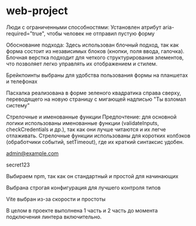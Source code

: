 # web-project
Люди с ограниченными способностями: Установлен атрибут aria-required="true", чтобы человек не отправил пустую форму

Обоснование подхода: Здесь использован блочный подход, так как форма состоит из независимых блоков (кнопки, поля ввода, галочка). Блочная верстка подходит для четкого структурирования элементов, что позволяет легко управлять их отображением и стилем.

Брейкпоинты выбраны для удобства пользования формы на планшетах и телефонах

Пасхалка реализована в форме зеленого квадратика справа сверху, переводящего на новую страницу с мигающей надписью "Ты взломал систему"

Стрелочные и именованные функции
Предпочтение: для основной логики использованы именованные функции (validateInputs, checkCredentials и др.), так как они лучше читаются и их легче отлаживать. Стрелочные функции использованы для коротких колбэков (обработчики событий, setTimeout), где их краткий синтаксис удобен.

admin@example.com

secret123

Выбираем npm, так как он стандартный и простой для начинающих

Выбрана строгая конфигурация для лучшего контроля типов

Vite выбран из-за скорости и простоты

В целом в проекте выполнена 1 часть и 2 часть до момента подключения линтера включительно.
